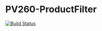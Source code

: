 # PV260-ProductFilter

[![Build Status](https://travis-ci.org/misostc/PV260-ProductFilter.svg?branch=master)](https://travis-ci.org/misostc/PV260-ProductFilter)